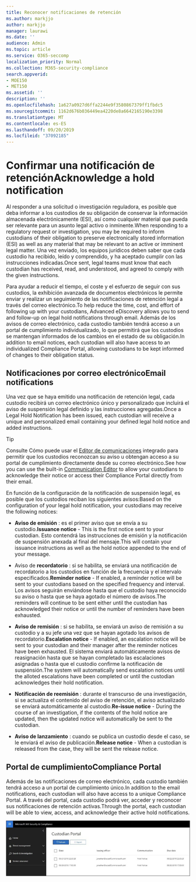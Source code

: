```yaml
---
title: Reconocer notificaciones de retención
ms.author: markjjo
author: markjjo
manager: laurawi
ms.date: ''
audience: Admin
ms.topic: article
ms.service: O365-seccomp
localization_priority: Normal
ms.collection: M365-security-compliance
search.appverid:
- MOE150
- MET150
ms.assetid: ''
description: ''
ms.openlocfilehash: 1a627a0927d6ffa2244e9f3580867379ff1fbdc5
ms.sourcegitcommit: 1162d676b036449ea4220de8a6642165190e3398
ms.translationtype: MT
ms.contentlocale: es-ES
ms.lasthandoff: 09/20/2019
ms.locfileid: "37092185"
---
```

# <a name="acknowledge-a-hold-notification"></a><span data-ttu-id="ca10f-102">Confirmar una notificación de retención</span><span class="sxs-lookup"><span data-stu-id="ca10f-102">Acknowledge a hold notification</span></span> 
<span data-ttu-id="ca10f-103">Al responder a una solicitud o investigación reguladora, es posible que deba informar a los custodios de su obligación de conservar la información almacenada electrónicamente (ESI), así como cualquier material que pueda ser relevante para un asunto legal activo o inminente.</span><span class="sxs-lookup"><span data-stu-id="ca10f-103">When responding to a regulatory request or investigation, you may be required to  inform custodians of their obligation to preserve electronically stored information (ESI) as well as any material that may be relevant to an active or imminent legal matter.</span></span> <span data-ttu-id="ca10f-104">Una vez enviado, los equipos jurídicos deben saber que cada custodio ha recibido, leído y comprendido, y ha aceptado cumplir con las instrucciones indicadas.</span><span class="sxs-lookup"><span data-stu-id="ca10f-104">Once sent, legal teams must know that each custodian has received, read, and understood, and agreed to comply with the given instructions.</span></span>

<span data-ttu-id="ca10f-105">Para ayudar a reducir el tiempo, el coste y el esfuerzo de seguir con sus custodios, la exhibición avanzada de documentos electrónicos le permite enviar y realizar un seguimiento de las notificaciones de retención legal a través del correo electrónico.</span><span class="sxs-lookup"><span data-stu-id="ca10f-105">To help reduce the time, cost, and effort of following up with your custodians,  Advanced eDiscovery allows you to send and follow-up on legal hold notifications through email.</span></span> <span data-ttu-id="ca10f-106">Además de los avisos de correo electrónico, cada custodio también tendrá acceso a un portal de cumplimiento individualizado, lo que permitirá que los custodios se mantengan informados de los cambios en el estado de su obligación.</span><span class="sxs-lookup"><span data-stu-id="ca10f-106">In addition to email notices, each custodian will also have access to an individualized Compliance Portal, allowing custodians to be kept informed of changes to their obligation status.</span></span>

## <a name="email-notifications"></a><span data-ttu-id="ca10f-107">Notificaciones por correo electrónico</span><span class="sxs-lookup"><span data-stu-id="ca10f-107">Email notifications</span></span>
<span data-ttu-id="ca10f-108">Una vez que se haya emitido una notificación de retención legal, cada custodio recibirá un correo electrónico único y personalizado que incluirá el aviso de suspensión legal definido y las instrucciones agregadas.</span><span class="sxs-lookup"><span data-stu-id="ca10f-108">Once a Legal Hold Notification has been issued, each custodian will receive a unique and personalized email containing your defined legal hold notice and added instructions.</span></span> 

> [!Tip] 
> <span data-ttu-id="ca10f-109">Consulte Cómo puede usar el [Editor de comunicaciones](using-communications-editor.md) integrado para permitir que los custodios reconozcan su aviso u obtengan acceso a su portal de cumplimiento directamente desde su correo electrónico.</span><span class="sxs-lookup"><span data-stu-id="ca10f-109">See how you can use the built-in  [Communication Editor](using-communications-editor.md) to allow your custodians to acknowledge their notice or access their Compliance Portal directly from their email.</span></span>

<span data-ttu-id="ca10f-110">En función de la configuración de la notificación de suspensión legal, es posible que los custodios reciban los siguientes avisos:</span><span class="sxs-lookup"><span data-stu-id="ca10f-110">Based on the configuration of your legal hold notification, your custodians may receive the following notices:</span></span> 

- <span data-ttu-id="ca10f-111">**Aviso de emisión** : es el primer aviso que se envía a su custodio.</span><span class="sxs-lookup"><span data-stu-id="ca10f-111">**Issuance notice** - This is the first notice sent to your custodian.</span></span> <span data-ttu-id="ca10f-112">Esto contendrá las instrucciones de emisión y la notificación de suspensión anexada al final del mensaje.</span><span class="sxs-lookup"><span data-stu-id="ca10f-112">This will contain your issuance instructions as well as the hold notice appended to the end of your message.</span></span>

- <span data-ttu-id="ca10f-113">Aviso de **recordatorio** : si se habilita, se enviará una notificación de recordatorio a los custodios en función de la frecuencia y el intervalo especificados.</span><span class="sxs-lookup"><span data-stu-id="ca10f-113">**Reminder notice** - If enabled, a reminder notice will be sent to your custodians based on the specified frequency and interval.</span></span> <span data-ttu-id="ca10f-114">Los avisos seguirán enviándose hasta que el custodio haya reconocido su aviso o hasta que se haya agotado el número de avisos.</span><span class="sxs-lookup"><span data-stu-id="ca10f-114">The reminders will continue to be sent either until the custodian has acknowledged their notice or until the number of reminders have been exhausted.</span></span>

- <span data-ttu-id="ca10f-115">**Aviso de remisión** : si se habilita, se enviará un aviso de remisión a su custodio y a su jefe una vez que se hayan agotado los avisos de recordatorio.</span><span class="sxs-lookup"><span data-stu-id="ca10f-115">**Escalation notice** - If enabled, an escalation notice will be sent to your custodian and their manager after the reminder notices have been exhausted.</span></span> <span data-ttu-id="ca10f-116">El sistema enviará automáticamente avisos de reasignación hasta que se hayan completado las escalaciones asignadas o hasta que el custodio confirme la notificación de suspensión.</span><span class="sxs-lookup"><span data-stu-id="ca10f-116">The system will automatically send escalation notices until the alloted escalations have been completed or until the custodian acknowledges their hold notification.</span></span>

- <span data-ttu-id="ca10f-117">**Notificación de reemisión** : durante el transcurso de una investigación, si se actualiza el contenido del aviso de retención, el aviso actualizado se enviará automáticamente al custodio.</span><span class="sxs-lookup"><span data-stu-id="ca10f-117">**Re-issue notice** - During the course of an investigation, if the contents of the hold notice are updated, then the updated notice will automatically be sent to the custodian.</span></span>

- <span data-ttu-id="ca10f-118">**Aviso de lanzamiento** : cuando se publica un custodio desde el caso, se le enviará el aviso de publicación.</span><span class="sxs-lookup"><span data-stu-id="ca10f-118">**Release notice** - When a custodian is released from the case, they will be sent the release notice.</span></span> 

## <a name="compliance-portal"></a><span data-ttu-id="ca10f-119">Portal de cumplimiento</span><span class="sxs-lookup"><span data-stu-id="ca10f-119">Compliance Portal</span></span>
<span data-ttu-id="ca10f-120">Además de las notificaciones de correo electrónico, cada custodio también tendrá acceso a un portal de cumplimiento único.</span><span class="sxs-lookup"><span data-stu-id="ca10f-120">In addition to the email notifications, each custodian will also have access to a unique Compliance Portal.</span></span> <span data-ttu-id="ca10f-121">A través del portal, cada custodio podrá ver, acceder y reconocer sus notificaciones de retención activas.</span><span class="sxs-lookup"><span data-stu-id="ca10f-121">Through the portal, each custodian will be able to view, access, and acknowledge their active hold notifications.</span></span>

![Portal de cumplimiento de un custodio](media/CustodianPortal.jpg)
